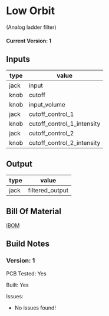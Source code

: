 # Low Orbit
(Analog ladder filter)

#### Current Version: 1

## Inputs

| type  | value                      |
|-------|----------------------------|
| jack  | input                      |
| knob  | cutoff                     |
| knob  | input_volume               |
| jack  | cutoff_control_1           |
| knob  | cutoff_control_1_intensity |
| jack  | cutoff_control_2           |
| knob  | cutoff_control_2_intensity |

## Output

| type | value           |
|------|-----------------|
| jack | filtered_output |

## Bill Of Material

[IBOM](https://htmlpreview.github.io/?https://github.com/lennartquerter/euro-rack-synth/blob/main/modules/filters/2-low-orbit/ibom.html)

## Build Notes

### Version: 1
PCB Tested: Yes

Built: Yes

Issues:
- No issues found!

